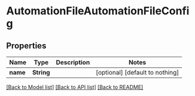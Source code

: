 # AutomationFileAutomationFileConfig


## Properties
Name | Type | Description | Notes
------------ | ------------- | ------------- | -------------
**name** | **String** |  | [optional] [default to nothing]


[[Back to Model list]](../README.md#models) [[Back to API list]](../README.md#api-endpoints) [[Back to README]](../README.md)


